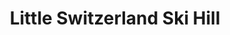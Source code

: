 ---
title: "Little Switzerland Ski Hill"
url: /slinger/little-switzerland-ski-hill/
shop: Allgemein
---